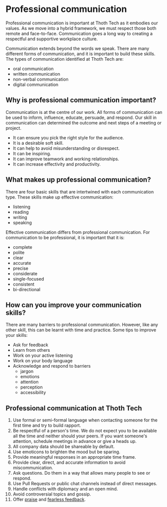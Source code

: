 # Professional communication

Professional communication is important at Thoth Tech as it embodies our values. As we move into a hybrid framework, we must respect those both remote and face-to-face. Communication goes a long way to creating a respectful and supportive workplace culture.

Communication extends beyond the words we speak. There are many different forms of communication, and it is important to build these skills. The types of communication identified at Thoth Tech are:

- oral communication
- written communication
- non-verbal communication
- digital communication

## Why is professional communication important?

Communication is at the centre of our work. All forms of communication can be used to inform, influence, educate, persuade, and respond. Our skill in communication can determined the outcome and next steps of a meeting or project.

- It can ensure you pick the right style for the audience.
- It is a desirable soft skill.
- It can help to avoid misunderstanding or disrespect.
- It can be inspiring.
- It can improve teamwork and working relationships.
- It can increase effectivity and productivity.

## What makes up professional communication?

There are four basic skills that are intertwined with each communication type. These skills make up effective communication:

- listening
- reading
- writing
- speaking

Effective communication differs from professional communication. For communication to be professional, it is important that it is:

- complete
- polite
- clear
- accurate
- precise
- considerate
- single-focused
- consistent
- bi-directional

## How can you improve your communication skills?

There are many barriers to professional communication. However, like any other skill, this can be learnt with time and practice. Some tips to improve your skills:

- Ask for feedback
- Learn from others
- Work on your active listening
- Work on your body language
- Acknowledge and respond to barriers
  - jargon
  - emotions
  - attention
  - perception
  - accessibility

## Professional communication at Thoth Tech

1. Use formal or semi-formal language when contacting someone for the first time and try to build rapport.
2. Be respectful of a person's time. We do not expect you to be available all the time and neither should your peers. If you want someone's attention, schedule meetings in advance or give a heads up.
3. All company data should be shareable by default.
4. Use emoticons to brighten the mood but be sparing.
5. Provide meaningful responses in an appropriate time frame.
6. Provide clear, direct, and accurate information to avoid miscommunication.
7. Ask questions. Do them in a way that allows many people to see or respond.
8. Use Pull Requests or public chat channels instead of direct messages.
9. Handle conflicts with diplomacy and an open mind.
10. Avoid controversial topics and gossip.
11. Offer [praise](fearless-feedback.md#shoutouts) and [fearless feedback](fearless-feedback.md#fearless-feedback).
